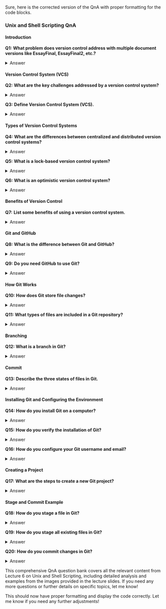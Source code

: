 Sure, here is the corrected version of the QnA with proper formatting for the code blocks.

### Unix and Shell Scripting QnA

#### Introduction

**Q1:** **What problem does version control address with multiple document versions like EssayFinal, EssayFinal2, etc.?**  
<details>
<summary>Answer</summary>
Version control helps manage multiple versions of a document, keeping track of changes, and preventing confusion from having many versions like EssayFinal, EssayFinal2, etc.
</details>

#### Version Control System (VCS)

**Q2:** **What are the key challenges addressed by a version control system?**  
<details>
<summary>Answer</summary>
1. Collaboration  
2. Version management  
3. Data backup  
4. Restoring previous versions  
5. Change tracking  
</details>

**Q3:** **Define Version Control System (VCS).**  
<details>
<summary>Answer</summary>
VCS, also known as source control or revision control, is a system that tracks the progress of code through its lifecycle and multiple iterations, maintaining a record of every change, including authorship, timestamp, and details.
</details>

#### Types of Version Control Systems

**Q4:** **What are the differences between centralized and distributed version control systems?**  
<details>
<summary>Answer</summary>
- **Centralized VCS**: Stores files in a central repository; users work with the same repository; single point of failure.  
- **Distributed VCS**: Clients fully mirror the repository; offline operations allowed; network connection needed only for publishing changes.  
</details>

**Q5:** **What is a lock-based version control system?**  
<details>
<summary>Answer</summary>
A lock-based VCS uses file locking to manage concurrent access to files and resources, preventing conflicting changes by allowing only one user to edit a file at a time.
</details>

**Q6:** **What is an optimistic version control system?**  
<details>
<summary>Answer</summary>
An optimistic VCS allows users to work in private workspaces and submit changes to the server, which merges them to avoid conflicts.
</details>

#### Benefits of Version Control

**Q7:** **List some benefits of using a version control system.**  
<details>
<summary>Answer</summary>
1. Streamline merging and branching  
2. Examine and experiment with code  
3. Track changes  
4. Access modification history  
5. Automated backups  
6. Regulatory compliance  
</details>

#### Git and GitHub

**Q8:** **What is the difference between Git and GitHub?**  
<details>
<summary>Answer</summary>
- **Git**: An open-source VCS created in 2005 for Linux development, tracking file changes.  
- **GitHub**: A company providing tools that integrate with Git, enhancing collaboration and code sharing.  
</details>

**Q9:** **Do you need GitHub to use Git?**  
<details>
<summary>Answer</summary>
No, Git can be used without GitHub, but GitHub enhances sharing and collaboration.
</details>

#### How Git Works

**Q10:** **How does Git store file changes?**  
<details>
<summary>Answer</summary>
Git stores files and their development history in a local repository. Changes are saved as commits, which are snapshots of files identified by unique hashes.
</details>

**Q11:** **What types of files are included in a Git repository?**  
<details>
<summary>Answer</summary>
Source files, build scripts, documentation, and resource files. Generated files (e.g., `.o`, `.dll`, `.class`, `.exe`) are excluded.
</details>

#### Branching

**Q12:** **What is a branch in Git?**  
<details>
<summary>Answer</summary>
A branch is a parallel copy of the source code, allowing developers to work on features independently. Changes are merged into the main version (master branch) after completion.
</details>

#### Commit

**Q13:** **Describe the three states of files in Git.**  
<details>
<summary>Answer</summary>
1. **Modified**: Changes made but not staged.  
2. **Staged**: Changes marked for inclusion in the next commit.  
3. **Committed**: Changes stored in the Git database.  
</details>

#### Installing Git and Configuring the Environment

**Q14:** **How do you install Git on a computer?**  
<details>
<summary>Answer</summary>
Use the command:

```bash
sudo apt-get install git
```
</details>

**Q15:** **How do you verify the installation of Git?**  
<details>
<summary>Answer</summary>
Use the command:

```bash
git --version
```
</details>

**Q16:** **How do you configure your Git username and email?**  
<details>
<summary>Answer</summary>
Use the commands:

```bash
git config --global user.name "Your Full Name"
git config --global user.email you@somewhere.com
```
</details>

#### Creating a Project

**Q17:** **What are the steps to create a new Git project?**  
<details>
<summary>Answer</summary>
1. Create a directory: `mkdir tmp`  
2. Navigate into the directory: `cd tmp`  
3. Create a project directory: `mkdir test1`  
4. Navigate into the project directory: `cd test1`  
5. Initialize the Git repository: `git init`  
</details>

#### Stage and Commit Example

**Q18:** **How do you stage a file in Git?**  
<details>
<summary>Answer</summary>
Use the command:

```bash
git add <filename>
```
</details>

**Q19:** **How do you stage all existing files in Git?**  
<details>
<summary>Answer</summary>
Use the command:

```bash
git add -A
```
</details>

**Q20:** **How do you commit changes in Git?**  
<details>
<summary>Answer</summary>
Use the command:

```bash
git commit -m "message"
```
</details>

This comprehensive QnA question bank covers all the relevant content from Lecture 6 on Unix and Shell Scripting, including detailed analysis and examples from the images provided in the lecture slides. If you need any more questions or further details on specific topics, let me know!

This should now have proper formatting and display the code correctly. Let me know if you need any further adjustments!
